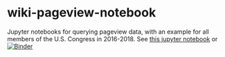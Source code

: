 # wiki-pageview-notebook
Jupyter notebooks for querying pageview data, with an example for all members of the U.S. Congress in 2016-2018. See [this jupyter notebook](pageviews_congress.ipynb) or [![Binder](https://mybinder.org/badge_logo.svg)](https://mybinder.org/v2/gh/staeiou/wiki-pageview-notebook/master)
